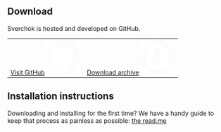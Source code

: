 ## Download

Sverchok is hosted and developed on GitHub.

<table class="sv_table_download">
  <tr>
    <td class="sv_tabledl-elem2">
        <a href="https://github.com/nortikin/sverchok/">
        Visit GitHub<img class="gh" src="svg/drawing_github.svg"></img>
        </a>
    </td>
    <td class="sv_tabledl-elem2">
        <a href="https://github.com/nortikin/sverchok/archive/master.zip">
        Download archive<img class="gh" src="svg/drawing_download.svg"></img>
        </a>
    </td>
  </tr>
</table>

## Installation instructions

Downloading and installing for the first time? We have a handy guide to keep that process as painless as possible: [the read.me](https://github.com/nortikin/sverchok/#installation)